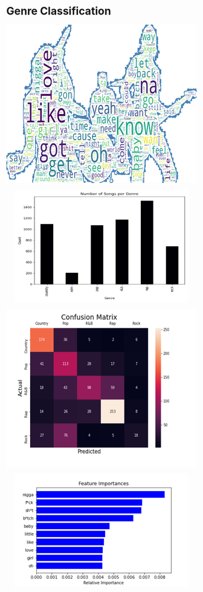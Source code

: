 # Genre Classification
<p align="center">
  <img width="600" height="420" src="https://github.com/hilmikilickaya/genre-classification-nlp/blob/main/images/band_wc.png">
  </p>
<p align="center">
  <img width="460" height="300" src="https://github.com/hilmikilickaya/genre-classification-nlp/blob/main/images/genres_count.png">
  </p>
<p align="center">
  <img width="600" height="420" src="https://github.com/hilmikilickaya/genre-classification-nlp/blob/main/images/base_heatmap.png">
  </p>
<p align="center">
  <img width="460" height="300" src="https://github.com/hilmikilickaya/genre-classification-nlp/blob/main/images/base_feature_imp.png">
  </p>
 

